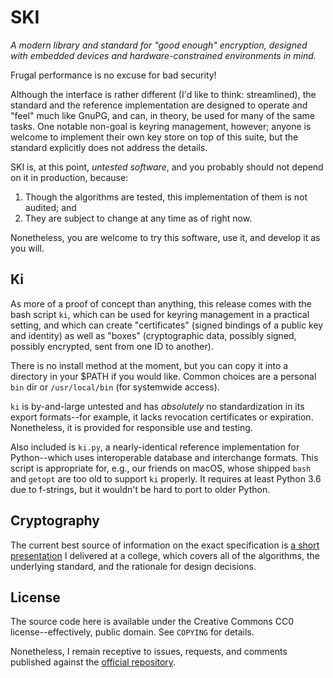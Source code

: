 SKI
===

_A modern library and standard for "good enough" encryption, designed with
embedded devices and hardware-constrained environments in mind._

Frugal performance is no excuse for bad security!

Although the interface is rather different (I'd like to think: streamlined),
the standard and the reference implementation are designed to operate and
"feel" much like GnuPG, and can, in theory, be used for many of the same tasks.
One notable non-goal is keyring management, however; anyone is welcome to
implement their own key store on top of this suite, but the standard explicitly
does not address the details.

SKI is, at this point, _untested software_, and you probably should not depend
on it in production, because:

1. Though the algorithms are tested, this implementation of them is not
   audited; and
2. They are subject to change at any time as of right now.

Nonetheless, you are welcome to try this software, use it, and develop it as
you will.



Ki
--

As more of a proof of concept than anything, this release comes with the bash
script `ki`, which can be used for keyring management in a practical setting,
and which can create "certificates" (signed bindings of a public key and
identity) as well as "boxes" (cryptographic data, possibly signed, possibly
encrypted, sent from one ID to another).

There is no install method at the moment, but you can copy it into a directory
in your $PATH if you would like. Common choices are a personal `bin` dir or
`/usr/local/bin` (for systemwide access).

`ki` is by-and-large untested and has _absolutely_ no standardization in its
export formats--for example, it lacks revocation certificates or expiration.
Nonetheless, it is provided for responsible use and testing.

Also included is `ki.py`, a nearly-identical reference implementation for
Python--which uses interoperable database and interchange formats. This script
is appropriate for, e.g., our friends on macOS, whose shipped `bash` and
`getopt` are too old to support `ki` properly. It requires at least Python 3.6
due to f-strings, but it wouldn't be hard to port to older Python.



Cryptography
------------

The current best source of information on the exact specification is [a short
presentation][paper] I delivered at a college, which covers all of the
algorithms, the underlying standard, and the rationale for design decisions.

[paper]: doc/paper.md



License
-------

The source code here is available under the Creative Commons CC0
license--effectively, public domain. See `COPYING` for details.

Nonetheless, I remain receptive to issues, requests, and comments published
against the [official repository][repo].

[repo]: https://github.com/Grissess/ski-rust
